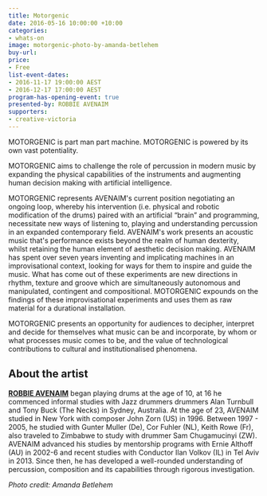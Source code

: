 ```yaml
---
title: Motorgenic
date: 2016-05-16 10:00:00 +10:00
categories:
- whats-on
image: motorgenic-photo-by-amanda-betlehem
buy-url: 
price:
- Free
list-event-dates:
- 2016-11-17 19:00:00 AEST
- 2016-12-17 17:00:00 AEST
program-has-opening-event: true
presented-by: ROBBIE AVENAIM
supporters:
- creative-victoria
---
```


<!-- PRESENTED BY ROBBIE AVENAIM
OPENING NIGHT: THURS 17 NOVEMBER, 7PM
INSTALLATION RUNS: 17 NOV – 17 DEC -->

<!-- https://thesubstation.org.au/show/motorgenic/ -->

MOTORGENIC is part man part machine. MOTORGENIC is powered by its own vast potentiality.

MOTORGENIC aims to challenge the role of percussion in modern music by expanding the physical capabilities of the instruments and augmenting human decision making with artificial intelligence.

MOTORGENIC represents AVENAIM's current position negotiating an ongoing loop, whereby his intervention (i.e. physical and robotic modification of the drums) paired with an artificial “brain” and programming, necessitate new ways of listening to, playing and understanding percussion in an expanded contemporary field. AVENAIM's work presents an acoustic music that's performance exists beyond the realm of human dexterity, whilst retaining the human element of aesthetic decision making. AVENAIM has spent over seven years inventing and implicating machines in an improvisational context, looking for ways for them to inspire and guide the music. What has come out of these experiments are new directions in rhythm, texture and groove which are simultaneously autonomous and manipulated, contingent and compositional. MOTORGENIC expounds on the findings of these improvisational experiments and uses them as raw material for a durational installation.

MOTORGENIC presents an opportunity for audiences to decipher, interpret and decide for themselves what music can be and incorporate, by whom or what processes music comes to be, and the value of technological contributions to cultural and institutionalised phenomena.

## About the artist

[**ROBBIE AVENAIM**](http://www.robbieavenaim.com) began playing drums at the age of 10, at 16 he commenced informal studies with Jazz drummers drummers Alan Turnbull and Tony Buck (The Necks) in Sydney, Australia. At the age of 23, AVENAIM studied in New York with composer John Zorn (US) in 1996.  Between 1997 - 2005, he studied with Gunter Muller (De), Cor Fuhler (NL), Keith Rowe (Fr), also traveled to Zimbabwe to study with drummer Sam Chugamucinyi (ZW). AVENAIM advanced his studies by mentorship programs with Ernie Althoff (AU) in 2002-6 and recent studies with Conductor Ilan Volkov (IL) in Tel Aviv in 2013. Since then, he has developed a well-rounded understanding of percussion, composition and its capabilities through rigorous investigation.

_Photo credit: Amanda Betlehem_
